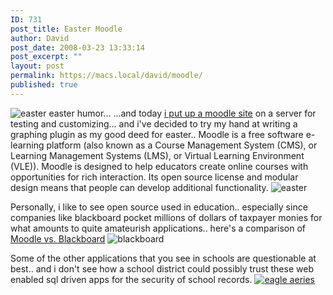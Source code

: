 ```yaml
---
ID: 731
post_title: Easter Moodle
author: David
post_date: 2008-03-23 13:33:14
post_excerpt: ""
layout: post
permalink: https://macs.local/david/moodle/
published: true
---
```

<img src="http://davidawindham.com/images/easter.jpg" alt="easter" />
easter humor...
...and today <a href="http://farpoe.com/moodle/">i put up a moodle site</a> on a server for testing and customizing... and i've decided to try my hand at writing a graphing plugin as my good deed for easter..
Moodle is a free software e-learning platform (also known as a Course Management System (CMS), or Learning Management Systems (LMS), or Virtual Learning Environment (VLE)). Moodle is designed to help educators create online courses with opportunities for rich interaction. Its open source license and modular design means that people can develop additional functionality.
<img src="http://davidawindham.com/images/moodle.png" alt="easter" />

Personally, i like to see open source used in education.. especially since companies like blackboard pocket millions of dollars of taxpayer monies for what amounts to quite amateurish applications..  here's a comparison of <a href="http://www.humboldt.edu/~jdv1/moodle/all.htm">Moodle vs. Blackboard</a>
<img src="http://davidawindham.com/images/blackboard.png" alt="blackboard" />

Some of the other applications that you see in schools are questionable at best.. and i don't see how a school district could possibly trust these web enabled sql driven apps for the security of school records.
<a href="http://www.aeries.com/aeries.asp"><img src="http://davidawindham.com/images/eagle_aeries.png" alt="eagle aeries" /></a>